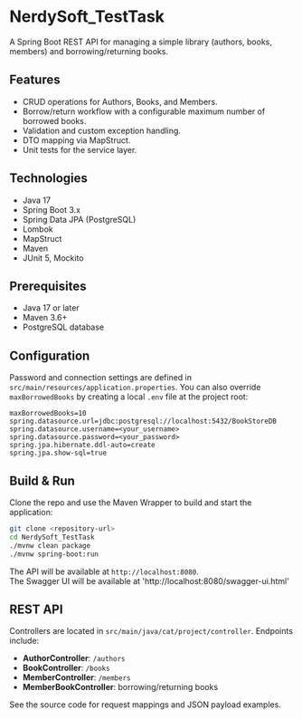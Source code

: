 # NerdySoft_TestTask

A Spring Boot REST API for managing a simple library (authors, books, members) and borrowing/returning books.

## Features

- CRUD operations for Authors, Books, and Members.
- Borrow/return workflow with a configurable maximum number of borrowed books.
- Validation and custom exception handling.
- DTO mapping via MapStruct.
- Unit tests for the service layer.

## Technologies

- Java 17
- Spring Boot 3.x
- Spring Data JPA (PostgreSQL)
- Lombok
- MapStruct
- Maven
- JUnit 5, Mockito

## Prerequisites

- Java 17 or later
- Maven 3.6+
- PostgreSQL database

## Configuration

Password and connection settings are defined in `src/main/resources/application.properties`.
You can also override `maxBorrowedBooks` by creating a local `.env` file at the project root:

```properties
maxBorrowedBooks=10
spring.datasource.url=jdbc:postgresql://localhost:5432/BookStoreDB
spring.datasource.username=<your_username>
spring.datasource.password=<your_password>
spring.jpa.hibernate.ddl-auto=create
spring.jpa.show-sql=true
```

## Build & Run

Clone the repo and use the Maven Wrapper to build and start the application:

```bash
git clone <repository-url>
cd NerdySoft_TestTask
./mvnw clean package
./mvnw spring-boot:run
```

The API will be available at `http://localhost:8080`.\
The Swagger UI will be available at 'http://localhost:8080/swagger-ui.html'

## REST API

Controllers are located in `src/main/java/cat/project/controller`. Endpoints include:

- **AuthorController**: `/authors`
- **BookController**: `/books`
- **MemberController**: `/members`
- **MemberBookController**: borrowing/returning books

See the source code for request mappings and JSON payload examples.
